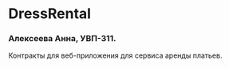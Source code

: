 # DressRental
### Алексеева Анна, УВП-311.
Контракты для веб-приложения для сервиса аренды платьев.
